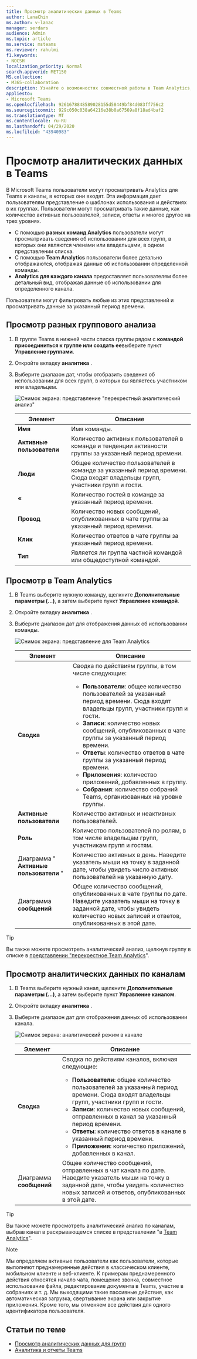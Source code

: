 ```yaml
---
title: Просмотр аналитических данных в Teams
author: LanaChin
ms.author: v-lanac
manager: serdars
audience: Admin
ms.topic: article
ms.service: msteams
ms.reviewer: rahulmi
f1.keywords:
- NOCSH
localization_priority: Normal
search.appverid: MET150
MS.collection:
- M365-collaboration
description: Узнайте о возможностях совместной работы в Team Analytics, в Team Analytics и в каналах для разных каналов, которые позволяют пользователям просматривать сведения об использовании для групп или каналов, в которых они входят.
appliesto:
- Microsoft Teams
ms.openlocfilehash: 9261678848589028155d58449bf84d083ff756c2
ms.sourcegitcommit: 929c050c038a64216e38b0a67569a8f18ad4baf2
ms.translationtype: MT
ms.contentlocale: ru-RU
ms.lasthandoff: 04/29/2020
ms.locfileid: "43940983"
---
```

# <a name="view-analytics-in-teams"></a>Просмотр аналитических данных в Teams

В Microsoft Teams пользователи могут просматривать Analytics для Teams и каналы, в которых они входят. Эта информация дает пользователям представление о шаблонах использования и действиях в их группах. Пользователи могут просматривать такие данные, как количество активных пользователей, записи, ответы и многое другое на трех уровнях.

- С помощью **разных команд Analytics** пользователи могут просматривать сведения об использовании для всех групп, в которых они являются членами или владельцами, в одном представлении списка.
- С помощью **Team Analytics** пользователи более детально отображаются, отображая данные об использовании определенной команды.
- **Analytics для каждого канала** предоставляет пользователям более детальный вид, отображая данные об использовании для определенного канала.

Пользователи могут фильтровать любые из этих представлений и просматривать данные за указанный период времени.

## <a name="view-cross-team-analytics"></a>Просмотр разных группового анализа

1. В группе Teams в нижней части списка группы рядом с **командой присоединиться к группе или создать ее**выберите пункт **Управление группами**.
2. Откройте вкладку **аналитика** .
3. Выберите диапазон дат, чтобы отобразить сведения об использовании для всех групп, в которых вы являетесь участником или владельцем.

    ![Снимок экрана: представление "перекрестный аналитический анализ"](../media/view-analytics-cross-team.png)

    |Элемент |Описание  |
    |--------|-------------|
    |**Имя**   |Имя команды. |
    |**Активные пользователи**   |Количество активных пользователей в команде и тенденции активности группы за указанный период времени.
    |**Люди**   |Общее количество пользователей в команде за указанный период времени. Сюда входят владельцы групп, участники групп и гости.|
    |**«**   |Количество гостей в команде за указанный период времени. |
    |**Провод**   |Количество новых сообщений, опубликованных в чате группы за указанный период времени. |
    |**Клик**   |Количество ответов в чате группы за указанный период времени. |
    |**Тип**   |Является ли группа частной командой или общедоступной командой.|

## <a name="view-per-team-analytics"></a>Просмотр в Team Analytics

1. В Teams выберите нужную команду, щелкните **Дополнительные параметры (...)**, а затем выберите пункт **Управление командой**.
2. Откройте вкладку **аналитика** .
4. Выберите диапазон дат для отображения данных об использовании команды.  

    ![Снимок экрана: представление для Team Analytics](../media/view-analytics-per-team.png)

    |Элемент |Описание  |
    |--------|-------------|
    |**Сводка**   |Сводка по действиям группы, в том числе следующие:<ul><li>**Пользователи**: общее количество пользователей за указанный период времени. Сюда входят владельцы групп, участники групп и гости.</li> <li>**Записи**: количество новых сообщений, опубликованных в чате группы за указанный период времени.</li><li>**Ответы**: количество ответов в чате группы за указанный период времени.</li> <li>**Приложения**: количество приложений, добавленных в группу.</li><li>**Собрания**: количество собраний Teams, организованных на уровне группы.</li> </ul> |
    |**Активные пользователи**   |Количество активных и неактивных пользователей.|
    |**Роль**   |Количество пользователей по ролям, в том числе владельцам групп, участникам групп и гостям.|
    |Диаграмма " **Активные пользователи** "  |Количество активных в день. Наведите указатель мыши на точку в заданной дате, чтобы увидеть число активных пользователей на указанную дату.|
    |Диаграмма **сообщений**  |Общее количество сообщений, опубликованных в чате группы по дате. Наведите указатель мыши на точку в заданной дате, чтобы увидеть количество новых записей и ответов, опубликованных в этой дате.|

> [!TIP]
> Вы также можете просмотреть аналитический анализ, щелкнув группу в списке в [представлении "перекрестное Team Analytics](#view-cross-team-analytics)".

## <a name="view-per-channel-analytics"></a>Просмотр аналитических данных по каналам

1. В Teams выберите нужный канал, щелкните **Дополнительные параметры (...)**, а затем выберите пункт **Управление каналом**.
2. Откройте вкладку **аналитика** .
3. Выберите диапазон дат для отображения данных об использовании канала.  

    ![Снимок экрана: аналитический режим в канале](../media/view-analytics-per-channel.png)

    |Элемент |Описание  |
    |--------|-------------|
    |**Сводка**   |Сводка по действиям каналов, включая следующие:<ul><li>**Пользователи**: общее количество пользователей за указанный период времени. Сюда входят владельцы групп, участники групп и гости.</li> <li>**Записи**: количество новых сообщений, отправленных в канал за указанный период времени.</li><li>**Ответы**: количество ответов в канале в указанный период времени.</li> <li>**Приложения**: количество приложений, добавленных в канал.</li> </ul> |
    |Диаграмма **сообщений**  |Общее количество сообщений, отправленных в чат канала по дате. Наведите указатель мыши на точку в заданной дате, чтобы увидеть количество новых записей и ответов, опубликованных в этой дате.|

> [!TIP]
> Вы также можете просмотреть аналитический анализ по каналам, выбрав канал в раскрывающемся списке в представлении "в [Team Analytics](#view-per-team-analytics)".
    
> [!NOTE]
> Мы определяем активные пользователи как пользователи, которые выполняют преднамеренные действия в классическом клиенте, мобильном клиенте и веб-клиенте. К примерам преднамеренного действия относятся начало чата, помещение звонка, совместное использование файла, редактирование документа в Teams, участие в собраниях и т. д. Мы выходящими такие пассивные действия, как автоматическая загрузка, свертывание экрана или закрытие приложения. Кроме того, мы отменяем все действия для одного идентификатора пользователя.

## <a name="related-topics"></a>Статьи по теме

- [Просмотр аналитических данных для групп](https://support.office.com/article/view-analytics-for-your-teams-5b8ad4b1-af34-4217-aff4-cd11a820b56b)
- [Аналитика и отчеты Teams](teams-reporting-reference.md)